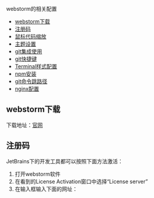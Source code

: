 webstorm的相关配置
* [webstorm下载](#webstorm下载)
* [注册码](#注册码)
* [鼠标代码缩放](#鼠标代码缩放)
* [主题设置](#主题设置)
* [git集成使用](#git集成使用)
* [git快捷键](#git快捷键)
* [Terminal样式配置](#Terminal样式配置)
* [npm安装](#npm安装)
* [git命令跳路径](#git命令跳路径)
* [nginx配置](#nginx配置)


## webstorm下载
下载地址：[官网](https://www.jetbrains.com/webstorm/)

## 注册码
JetBrains下的开发工具都可以按照下面方法激活：
1. 打开webstorm软件
2. 在看到的License Activation窗口中选择“License server”
3. 在输入框输入下面的网址：
